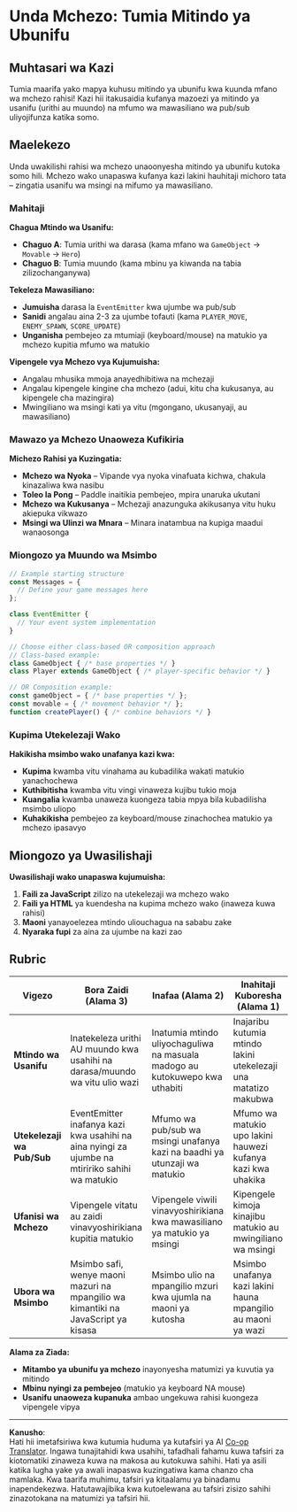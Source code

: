 <!--
CO_OP_TRANSLATOR_METADATA:
{
  "original_hash": "c8fc39a014d08247c082878122e2ba73",
  "translation_date": "2025-10-24T19:43:52+00:00",
  "source_file": "6-space-game/1-introduction/assignment.md",
  "language_code": "sw"
}
-->
# Unda Mchezo: Tumia Mitindo ya Ubunifu

## Muhtasari wa Kazi

Tumia maarifa yako mapya kuhusu mitindo ya ubunifu kwa kuunda mfano wa mchezo rahisi! Kazi hii itakusaidia kufanya mazoezi ya mitindo ya usanifu (urithi au muundo) na mfumo wa mawasiliano wa pub/sub uliyojifunza katika somo.

## Maelekezo

Unda uwakilishi rahisi wa mchezo unaoonyesha mitindo ya ubunifu kutoka somo hili. Mchezo wako unapaswa kufanya kazi lakini hauhitaji michoro tata – zingatia usanifu wa msingi na mifumo ya mawasiliano.

### Mahitaji

**Chagua Mtindo wa Usanifu:**
- **Chaguo A**: Tumia urithi wa darasa (kama mfano wa `GameObject` → `Movable` → `Hero`)
- **Chaguo B**: Tumia muundo (kama mbinu ya kiwanda na tabia zilizochanganywa)

**Tekeleza Mawasiliano:**
- **Jumuisha** darasa la `EventEmitter` kwa ujumbe wa pub/sub
- **Sanidi** angalau aina 2-3 za ujumbe tofauti (kama `PLAYER_MOVE`, `ENEMY_SPAWN`, `SCORE_UPDATE`)
- **Unganisha** pembejeo za mtumiaji (keyboard/mouse) na matukio ya mchezo kupitia mfumo wa matukio

**Vipengele vya Mchezo vya Kujumuisha:**
- Angalau mhusika mmoja anayedhibitiwa na mchezaji
- Angalau kipengele kingine cha mchezo (adui, kitu cha kukusanya, au kipengele cha mazingira)
- Mwingiliano wa msingi kati ya vitu (mgongano, ukusanyaji, au mawasiliano)

### Mawazo ya Mchezo Unaoweza Kufikiria

**Michezo Rahisi ya Kuzingatia:**
- **Mchezo wa Nyoka** – Vipande vya nyoka vinafuata kichwa, chakula kinazaliwa kwa nasibu
- **Toleo la Pong** – Paddle inaitikia pembejeo, mpira unaruka ukutani
- **Mchezo wa Kukusanya** – Mchezaji anazunguka akikusanya vitu huku akiepuka vikwazo
- **Msingi wa Ulinzi wa Mnara** – Minara inatambua na kupiga maadui wanaosonga

### Miongozo ya Muundo wa Msimbo

```javascript
// Example starting structure
const Messages = {
  // Define your game messages here
};

class EventEmitter {
  // Your event system implementation
}

// Choose either class-based OR composition approach
// Class-based example:
class GameObject { /* base properties */ }
class Player extends GameObject { /* player-specific behavior */ }

// OR Composition example:
const gameObject = { /* base properties */ };
const movable = { /* movement behavior */ };
function createPlayer() { /* combine behaviors */ }
```

### Kupima Utekelezaji Wako

**Hakikisha msimbo wako unafanya kazi kwa:**
- **Kupima** kwamba vitu vinahama au kubadilika wakati matukio yanachochewa
- **Kuthibitisha** kwamba vitu vingi vinaweza kujibu tukio moja
- **Kuangalia** kwamba unaweza kuongeza tabia mpya bila kubadilisha msimbo uliopo
- **Kuhakikisha** pembejeo za keyboard/mouse zinachochea matukio ya mchezo ipasavyo

## Miongozo ya Uwasilishaji

**Uwasilishaji wako unapaswa kujumuisha:**
1. **Faili za JavaScript** zilizo na utekelezaji wa mchezo wako
2. **Faili ya HTML** ya kuendesha na kupima mchezo wako (inaweza kuwa rahisi)
3. **Maoni** yanayoelezea mtindo uliouchagua na sababu zake
4. **Nyaraka fupi** za aina za ujumbe na kazi zao

## Rubric

| Vigezo | Bora Zaidi (Alama 3) | Inafaa (Alama 2) | Inahitaji Kuboresha (Alama 1) |
|--------|---------------------|------------------|------------------------------|
| **Mtindo wa Usanifu** | Inatekeleza urithi AU muundo kwa usahihi na darasa/muundo wa vitu ulio wazi | Inatumia mtindo uliyochaguliwa na masuala madogo au kutokuwepo kwa uthabiti | Inajaribu kutumia mtindo lakini utekelezaji una matatizo makubwa |
| **Utekelezaji wa Pub/Sub** | EventEmitter inafanya kazi kwa usahihi na aina nyingi za ujumbe na mtiririko sahihi wa matukio | Mfumo wa pub/sub wa msingi unafanya kazi na baadhi ya utunzaji wa matukio | Mfumo wa matukio upo lakini hauwezi kufanya kazi kwa uhakika |
| **Ufanisi wa Mchezo** | Vipengele vitatu au zaidi vinavyoshirikiana kupitia matukio | Vipengele viwili vinavyoshirikiana kwa mawasiliano ya matukio ya msingi | Kipengele kimoja kinajibu matukio au mwingiliano wa msingi |
| **Ubora wa Msimbo** | Msimbo safi, wenye maoni mazuri na mpangilio wa kimantiki na JavaScript ya kisasa | Msimbo ulio na mpangilio mzuri kwa ujumla na maoni ya kutosha | Msimbo unafanya kazi lakini hauna mpangilio au maoni ya wazi |

**Alama za Ziada:**
- **Mitambo ya ubunifu ya mchezo** inayonyesha matumizi ya kuvutia ya mitindo
- **Mbinu nyingi za pembejeo** (matukio ya keyboard NA mouse)
- **Usanifu unaoweza kupanuka** ambao ungekuwa rahisi kuongeza vipengele vipya

---

**Kanusho**:  
Hati hii imetafsiriwa kwa kutumia huduma ya kutafsiri ya AI [Co-op Translator](https://github.com/Azure/co-op-translator). Ingawa tunajitahidi kwa usahihi, tafadhali fahamu kuwa tafsiri za kiotomatiki zinaweza kuwa na makosa au kutokuwa sahihi. Hati ya asili katika lugha yake ya awali inapaswa kuzingatiwa kama chanzo cha mamlaka. Kwa taarifa muhimu, tafsiri ya kitaalamu ya binadamu inapendekezwa. Hatutawajibika kwa kutoelewana au tafsiri zisizo sahihi zinazotokana na matumizi ya tafsiri hii.